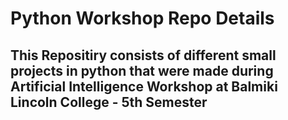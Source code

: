 <h1>Python Workshop Repo Details</h1>
<h2>This Repositiry consists of different small projects in python that were made during Artificial Intelligence Workshop at Balmiki Lincoln College - 5th Semester</h2>
